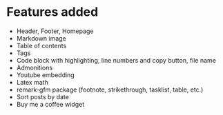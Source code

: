 
# Features added
- Header, Footer, Homepage
- Markdown image
- Table of contents
- Tags
- Code block with highlighting, line numbers and copy button, file name
- Admonitions
- Youtube embedding
- Latex math
- remark-gfm package (footnote, strikethrough, tasklist, table, etc.)
- Sort posts by date
- Buy me a coffee widget